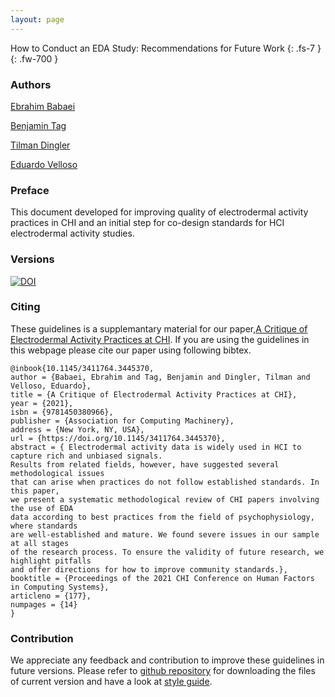 ```yaml
---
layout: page
---
```

How to Conduct an EDA Study: Recommendations for Future Work 
{: .fs-7 }
{: .fw-700 }

### Authors
<a href="https://www.linkedin.com/in/ebrahim-babaei-a86a12a2/" rel="author">Ebrahim Babaei</a>

<a href="https://findanexpert.unimelb.edu.au/profile/852535-benjamin-tag?s_year=2020" rel="author">Benjamin Tag</a>

<a href="https://findanexpert.unimelb.edu.au/profile/814587-tilman-dingler" rel="author">Tilman Dingler</a>

<a href="https://eduardovelloso.com/" rel="author">Eduardo Velloso</a>

### Preface
This document developed for improving quality of electrodermal activity practices in CHI and an initial step for co-design standards for HCI electrodermal activity studies.
### Versions
<a href="https://zenodo.org/badge/latestdoi/315307498"><img src="https://zenodo.org/badge/315307498.svg" alt="DOI"></a>

### Citing
These guidelines is a supplemantary material for our paper,<a href= "https://dl.acm.org/doi/abs/10.1145/3411764.3445370">A Critique of Electrodermal Activity Practices at CHI</a>. If you are using the guidelines in this webpage please cite our paper using following bibtex.

```
@inbook{10.1145/3411764.3445370,
author = {Babaei, Ebrahim and Tag, Benjamin and Dingler, Tilman and Velloso, Eduardo},
title = {A Critique of Electrodermal Activity Practices at CHI},
year = {2021},
isbn = {9781450380966},
publisher = {Association for Computing Machinery},
address = {New York, NY, USA},
url = {https://doi.org/10.1145/3411764.3445370},
abstract = { Electrodermal activity data is widely used in HCI to capture rich and unbiased signals.
Results from related fields, however, have suggested several methodological issues
that can arise when practices do not follow established standards. In this paper,
we present a systematic methodological review of CHI papers involving the use of EDA
data according to best practices from the field of psychophysiology, where standards
are well-established and mature. We found severe issues in our sample at all stages
of the research process. To ensure the validity of future research, we highlight pitfalls
and offer directions for how to improve community standards.},
booktitle = {Proceedings of the 2021 CHI Conference on Human Factors in Computing Systems},
articleno = {177},
numpages = {14}
}
```

### Contribution
We appreciate any feedback and contribution to improve these guidelines in future versions.
Please refer to <a href="https://github.com/edaguidelines/edaguidelines.github.io" >github repository</a> for downloading the files of current version and have a look at <a href="https://pmarsceill.github.io/just-the-docs/" >style guide</a>.
